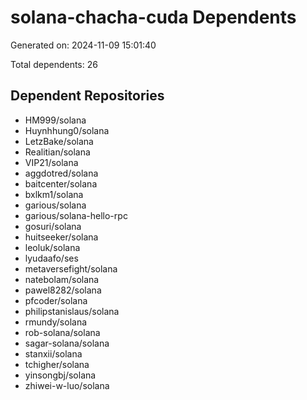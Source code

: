 # solana-chacha-cuda Dependents

Generated on: 2024-11-09 15:01:40

Total dependents: 26

## Dependent Repositories

- HM999/solana
- Huynhhung0/solana
- LetzBake/solana
- Realitian/solana
- VIP21/solana
- aggdotred/solana
- baitcenter/solana
- bxlkm1/solana
- garious/solana
- garious/solana-hello-rpc
- gosuri/solana
- huitseeker/solana
- leoluk/solana
- lyudaafo/ses
- metaversefight/solana
- natebolam/solana
- pawel8282/solana
- pfcoder/solana
- philipstanislaus/solana
- rmundy/solana
- rob-solana/solana
- sagar-solana/solana
- stanxii/solana
- tchigher/solana
- yinsongbj/solana
- zhiwei-w-luo/solana
